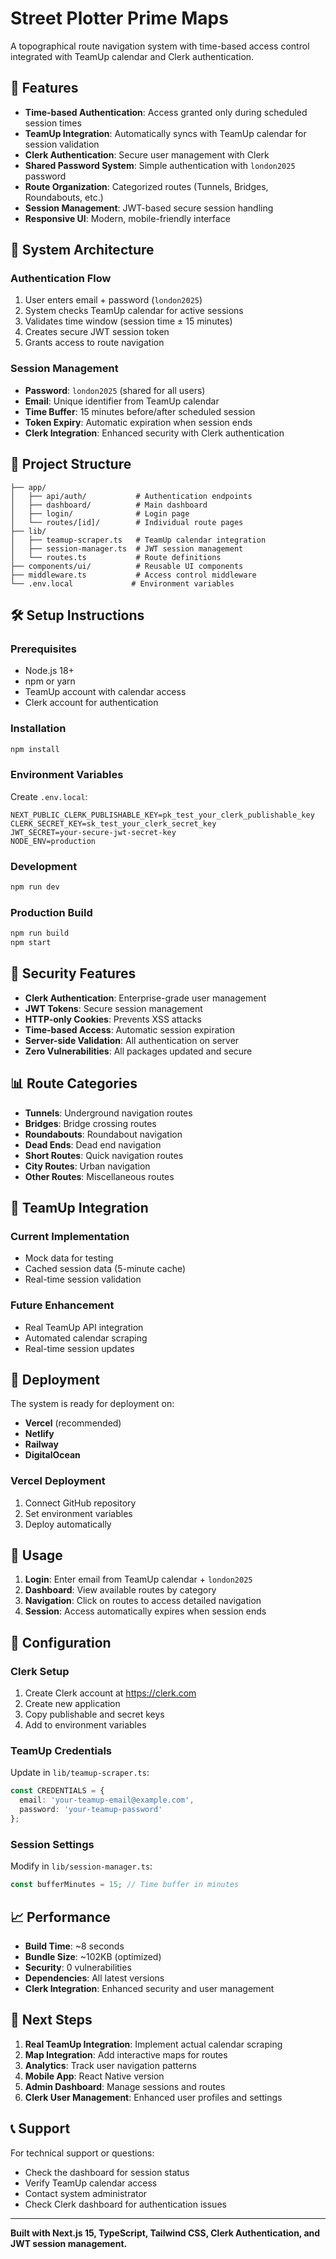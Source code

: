 # Street Plotter Prime Maps

A topographical route navigation system with time-based access control integrated with TeamUp calendar and Clerk authentication.

## 🚀 Features

- **Time-based Authentication**: Access granted only during scheduled session times
- **TeamUp Integration**: Automatically syncs with TeamUp calendar for session validation
- **Clerk Authentication**: Secure user management with Clerk
- **Shared Password System**: Simple authentication with `london2025` password
- **Route Organization**: Categorized routes (Tunnels, Bridges, Roundabouts, etc.)
- **Session Management**: JWT-based secure session handling
- **Responsive UI**: Modern, mobile-friendly interface

## 🔧 System Architecture

### Authentication Flow
1. User enters email + password (`london2025`)
2. System checks TeamUp calendar for active sessions
3. Validates time window (session time ± 15 minutes)
4. Creates secure JWT session token
5. Grants access to route navigation

### Session Management
- **Password**: `london2025` (shared for all users)
- **Email**: Unique identifier from TeamUp calendar
- **Time Buffer**: 15 minutes before/after scheduled session
- **Token Expiry**: Automatic expiration when session ends
- **Clerk Integration**: Enhanced security with Clerk authentication

## 📁 Project Structure

```
├── app/
│   ├── api/auth/           # Authentication endpoints
│   ├── dashboard/          # Main dashboard
│   ├── login/              # Login page
│   └── routes/[id]/        # Individual route pages
├── lib/
│   ├── teamup-scraper.ts   # TeamUp calendar integration
│   ├── session-manager.ts  # JWT session management
│   └── routes.ts           # Route definitions
├── components/ui/          # Reusable UI components
├── middleware.ts           # Access control middleware
└── .env.local             # Environment variables
```

## 🛠️ Setup Instructions

### Prerequisites
- Node.js 18+
- npm or yarn
- TeamUp account with calendar access
- Clerk account for authentication

### Installation
```bash
npm install
```

### Environment Variables
Create `.env.local`:
```env
NEXT_PUBLIC_CLERK_PUBLISHABLE_KEY=pk_test_your_clerk_publishable_key
CLERK_SECRET_KEY=sk_test_your_clerk_secret_key
JWT_SECRET=your-secure-jwt-secret-key
NODE_ENV=production
```

### Development
```bash
npm run dev
```

### Production Build
```bash
npm run build
npm start
```

## 🔐 Security Features

- **Clerk Authentication**: Enterprise-grade user management
- **JWT Tokens**: Secure session management
- **HTTP-only Cookies**: Prevents XSS attacks
- **Time-based Access**: Automatic session expiration
- **Server-side Validation**: All authentication on server
- **Zero Vulnerabilities**: All packages updated and secure

## 📊 Route Categories

- **Tunnels**: Underground navigation routes
- **Bridges**: Bridge crossing routes  
- **Roundabouts**: Roundabout navigation
- **Dead Ends**: Dead end navigation
- **Short Routes**: Quick navigation routes
- **City Routes**: Urban navigation
- **Other Routes**: Miscellaneous routes

## 🔄 TeamUp Integration

### Current Implementation
- Mock data for testing
- Cached session data (5-minute cache)
- Real-time session validation

### Future Enhancement
- Real TeamUp API integration
- Automated calendar scraping
- Real-time session updates

## 🚀 Deployment

The system is ready for deployment on:
- **Vercel** (recommended)
- **Netlify**
- **Railway**
- **DigitalOcean**

### Vercel Deployment
1. Connect GitHub repository
2. Set environment variables
3. Deploy automatically

## 📱 Usage

1. **Login**: Enter email from TeamUp calendar + `london2025`
2. **Dashboard**: View available routes by category
3. **Navigation**: Click on routes to access detailed navigation
4. **Session**: Access automatically expires when session ends

## 🔧 Configuration

### Clerk Setup
1. Create Clerk account at https://clerk.com
2. Create new application
3. Copy publishable and secret keys
4. Add to environment variables

### TeamUp Credentials
Update in `lib/teamup-scraper.ts`:
```typescript
const CREDENTIALS = {
  email: 'your-teamup-email@example.com',
  password: 'your-teamup-password'
};
```

### Session Settings
Modify in `lib/session-manager.ts`:
```typescript
const bufferMinutes = 15; // Time buffer in minutes
```

## 📈 Performance

- **Build Time**: ~8 seconds
- **Bundle Size**: ~102KB (optimized)
- **Security**: 0 vulnerabilities
- **Dependencies**: All latest versions
- **Clerk Integration**: Enhanced security and user management

## 🎯 Next Steps

1. **Real TeamUp Integration**: Implement actual calendar scraping
2. **Map Integration**: Add interactive maps for routes
3. **Analytics**: Track user navigation patterns
4. **Mobile App**: React Native version
5. **Admin Dashboard**: Manage sessions and routes
6. **Clerk User Management**: Enhanced user profiles and settings

## 📞 Support

For technical support or questions:
- Check the dashboard for session status
- Verify TeamUp calendar access
- Contact system administrator
- Check Clerk dashboard for authentication issues

---

**Built with Next.js 15, TypeScript, Tailwind CSS, Clerk Authentication, and JWT session management.**